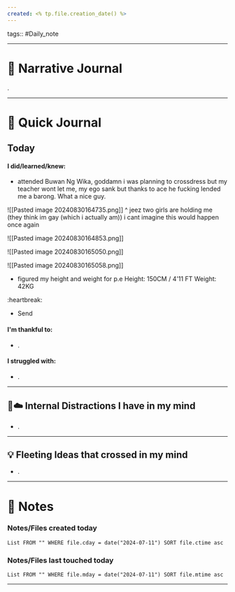 ```yaml
---
created: <% tp.file.creation_date() %>
---
```

tags:: #Daily_note

---
#  📝 Narrative Journal
.

---
# 📝 Quick Journal

## Today
#### I did/learned/knew:
- attended Buwan Ng Wika, goddamn i was planning to crossdress but my teacher wont let me, my ego sank but thanks to ace he fucking lended me a barong. What a nice guy.

![[Pasted image 20240830164735.png]]
^ jeez two girls are holding me (they think im gay (which i actually am)) i cant imagine this would happen once again

![[Pasted image 20240830164853.png]]

![[Pasted image 20240830165050.png]]

![[Pasted image 20240830165058.png]]

- figured my height and weight for p.e
Height: 150CM / 4'11 FT
Weight: 42KG

:heartbreak:

- Send 

#### I'm thankful to:
- .
#### I struggled with:
- .

---

## 🧠☁️ Internal Distractions I have in my mind
- . 

---

## 💡 Fleeting Ideas that crossed in my mind
- . 

---
# 📝 Notes

### Notes/Files created today
```dataview
List FROM "" WHERE file.cday = date("2024-07-11") SORT file.ctime asc
```

### Notes/Files last touched today
```dataview
List FROM "" WHERE file.mday = date("2024-07-11") SORT file.mtime asc
```

---